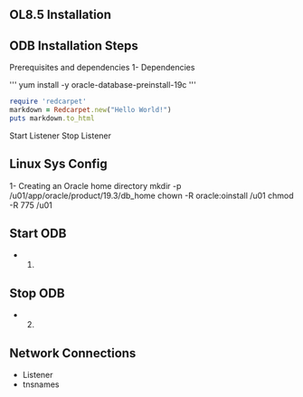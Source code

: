 OL8.5 Installation
-----


ODB Installation Steps
----
Prerequisites and dependencies
1- Dependencies 

'''
yum install -y oracle-database-preinstall-19c
'''

```ruby
require 'redcarpet'
markdown = Redcarpet.new("Hello World!")
puts markdown.to_html
```


Start Listener
Stop Listener

Linux Sys Config
---
1- Creating an Oracle home directory
mkdir -p /u01/app/oracle/product/19.3/db_home
chown -R oracle:oinstall /u01
chmod -R 775 /u01



Start ODB
----
- 1)

Stop ODB
----
- 2)


Network Connections
----
- Listener
- tnsnames
